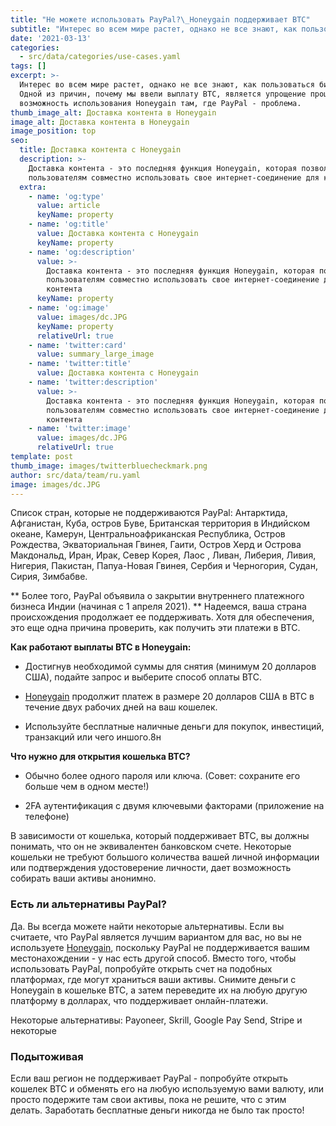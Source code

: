 ```yaml
---
title: "Не можете использовать PayPal?\_Honeygain поддерживает BTC"
subtitle: "Интерес во всем мире растет, однако не все знают, как пользоваться биткойном.\_Одной из причин, почему мы ввели выплату BTC, является упрощение процесса и возможность использования Honeygain там, где PayPal - проблема."
date: '2021-03-13'
categories:
  - src/data/categories/use-cases.yaml
tags: []
excerpt: >-
  Интерес во всем мире растет, однако не все знают, как пользоваться биткойном.
  Одной из причин, почему мы ввели выплату BTC, является упрощение процесса и
  возможность использования Honeygain там, где PayPal - проблема.
thumb_image_alt: Доставка контента в Honeygain
image_alt: Доставка контента в Honeygain
image_position: top
seo:
  title: Доставка контента с Honeygain
  description: >-
    Доставка контента - это последняя функция Honeygain, которая позволяет
    пользователям совместно использовать свое интернет-соединение для контента
  extra:
    - name: 'og:type'
      value: article
      keyName: property
    - name: 'og:title'
      value: Доставка контента с Honeygain
      keyName: property
    - name: 'og:description'
      value: >-
        Доставка контента - это последняя функция Honeygain, которая позволяет
        пользователям совместно использовать свое интернет-соединение для
        контента
      keyName: property
    - name: 'og:image'
      value: images/dc.JPG
      keyName: property
      relativeUrl: true
    - name: 'twitter:card'
      value: summary_large_image
    - name: 'twitter:title'
      value: Доставка контента с Honeygain
    - name: 'twitter:description'
      value: >-
        Доставка контента - это последняя функция Honeygain, которая позволяет
        пользователям совместно использовать свое интернет-соединение для
        контента
    - name: 'twitter:image'
      value: images/dc.JPG
      relativeUrl: true
template: post
thumb_image: images/twitterbluecheckmark.png
author: src/data/team/ru.yaml
image: images/dc.JPG
---
```

Список стран, которые не поддерживаются PayPal: Антарктида, Афганистан, Куба, остров Буве, Британская территория в Индийском океане, Камерун, Центральноафриканская Республика, Остров Рождества, Экваториальная Гвинея, Гаити, Остров Херд и Острова Макдональд, Иран, Ирак, Север Корея, Лаос , Ливан, Либерия, Ливия, Нигерия, Пакистан, Папуа-Новая Гвинея, Сербия и Черногория, Судан, Сирия, Зимбабве.

\*\* Более того, PayPal объявила о закрытии внутреннего платежного бизнеса Индии (начиная с 1 апреля 2021). \*\* Надеемся, ваша страна происхождения продолжает ее поддерживать. Хотя для обеспечения, это еще одна причина проверить, как получить эти платежи в BTC.

**Как работают выплаты BTC в Honeygain:**

*   Достигнув необходимой суммы для снятия (минимум 20 долларов США), подайте запрос и выберите способ оплаты BTC.

*   [Honeygain](http://bit.ly/3bvbbwy) продолжит платеж в размере 20 долларов США в BTC в течение двух рабочих дней на ваш кошелек.

*   Используйте бесплатные наличные деньги для покупок, инвестиций, транзакций или чего иншого.8н

**Что нужно для открытия кошелька BTC?**

*   Обычно более одного пароля или ключа. (Совет: сохраните его больше чем в одном месте!)

*   2FA аутентификация с двумя ключевыми факторами (приложение на телефоне)

В зависимости от кошелька, который поддерживает BTC, вы должны понимать, что он не эквивалентен банковском счете. Некоторые кошельки не требуют большого количества вашей личной информации или подтверждения удостоверение личности, дает возможность собирать ваши активы анонимно.

### Есть ли альтернативы PayPal?

Да. Вы всегда можете найти некоторые альтернативы. Если вы считаете, что PayPal является лучшим вариантом для вас, но вы не используете [Honeygain](http://bit.ly/3bvbbwy), поскольку PayPal не поддерживается вашим местонахождении - у нас есть другой способ. Вместо того, чтобы использовать PayPal, попробуйте открыть счет на подобных платформах, где могут храниться ваши активы. Снимите деньги с Honeygain в кошельке BTC, а затем переведите их на любую другую платформу в долларах, что поддерживает онлайн-платежи.

Некоторые альтернативы: Payoneer, Skrill, Google Pay Send, Stripe и некоторые

### Подытоживая

Если ваш регион не поддерживает PayPal - попробуйте открыть кошелек BTC и обменять его на любую используемую вами валюту, или просто подержите там свои активы, пока не решите, что с этим делать. Заработать бесплатные деньги никогда не было так просто!
